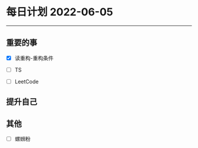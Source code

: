 #  每日计划 2022-06-05
---
## 重要的事
- [x]  读重构-重构条件
- [ ]  TS
- [ ]  LeetCode




## 提升自己
  
  



## 其他
- [ ] 螺蛳粉



